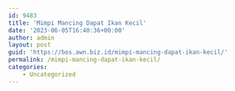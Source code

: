 ```yaml
---
id: 9483
title: 'Mimpi Mancing Dapat Ikan Kecil'
date: '2023-06-05T16:40:36+00:00'
author: admin
layout: post
guid: 'https://bos.awn.biz.id/mimpi-mancing-dapat-ikan-kecil/'
permalink: /mimpi-mancing-dapat-ikan-kecil/
categories:
    - Uncategorized
---
```


